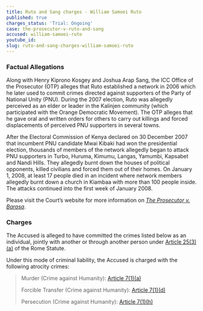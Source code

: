 ```yaml
---
title: Ruto and Sang charges - William Samoei Ruto
published: true
charges_status: 'Trial: Ongoing'
case: the-prosecutor-v-ruto-and-sang
accused: william-samoei-ruto
youtube_id:
slug: ruto-and-sang-charges-william-samoei-ruto
---
```



### Factual Allegations

Along with Henry Kiprono Kosgey and Joshua Arap Sang, the ICC Office of the Prosecutor (OTP) alleges that Ruto established a network in 2006 which he later used to commit crimes directed against supporters of the Party of National Unity (PNU). During the 2007 election, Ruto was allegedly perceived as an elder or leader in the Kalinjen community (which participated with the Orange Democratic Movement). The OTP alleges that he gave oral and written orders for others to carry out killings and forced displacements of perceived PNU supporters in several towns.

After the Electoral Commission of Kenya declared on 30 December 2007 that incumbent PNU candidate Mwai Kibaki had won the presidential election, thousands of members of the network allegedly began to attack PNU supporters in Turbo, Huruma, Kimumu, Langas, Yamumbi, Kapsabet and Nandi Hills. They allegedly burnt down the houses of political opponents, killed civilians and forced them out of their homes. On January 1, 2008, at least 17 people died in an incident where network members allegedly burnt down a church in Kiambaa with more than 100 people inside. The attacks continued into the first week of January 2008.

Please visit the Court’s website for more information on *[The Prosecutor v. Barasa](https://www.icc-cpi.int/kenya/rutosang)*.

### Charges

The Accused is alleged to have committed the crimes listed below as an individual, jointly with another or through another person under&nbsp;[Article 25(3)(a)](http://www.casematrixnetwork.org/case-m/klamberg-commentary/rome-statute/#c1198) of the Rome Statute.

Under this mode of criminal liability, the Accused is charged with the following atrocity crimes:

> Murder (Crime against Humanity):&nbsp;[Article 7(1)(a)](http://www.casematrixnetwork.org/cmn-knowledge-hub/klamberg-commentary/elements-of-crime/#c2286)
>
>
> Forcible Transfer (Crime against Humanity):&nbsp;[Article 7(1)(d)](http://www.casematrixnetwork.org/cmn-knowledge-hub/klamberg-commentary/elements-of-crime/#c2289)
>
>
> Persecution (Crime against Humanity):&nbsp;[Article 7(1)(h)](http://www.casematrixnetwork.org/cmn-knowledge-hub/klamberg-commentary/elements-of-crime/#c2298)